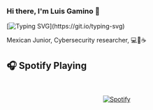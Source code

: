 ### Hi there, I'm Luis Gamino 👋

[![Typing SVG](https://readme-typing-svg.herokuapp.com?font=comfortaa&color=016EEA&size=24&width=500&lines=Mexican+Junio+Frontend;Cybersecurity+Researcher;Nice+to+meet+you...)](https://git.io/typing-svg)

Mexican Junior, Cybersecurity researcher,  💻💖☕

## 🎧 Spotify Playing

&nbsp;<div align="center">
  [![Spotify](https://novatorem.vercel.app/api/spotify?background_color=0d1117&border_color=ffffff)](https://open.spotify.com/user/0lexdvha0o8soza63qgfisvmv)
</div>


<!--
**Neiktan/Neiktan** is a ✨ _special_ ✨ repository because its `README.md` (this file) appears on your GitHub profile.

Here are some ideas to get you started:

- 🔭 I’m currently working on ...
- 🌱 I’m currently learning ...
- 👯 I’m looking to collaborate on ...
- 🤔 I’m looking for help with ...
- 💬 Ask me about ...
- 📫 How to reach me: ...
- 😄 Pronouns: ...
- ⚡ Fun fact: ...
-->
